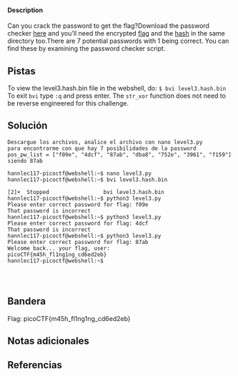 #### Description

Can you crack the password to get the flag?Download the password checker [here](https://artifacts.picoctf.net/c/17/level3.py) and you'll need the encrypted [flag](https://artifacts.picoctf.net/c/17/level3.flag.txt.enc) and the [hash](https://artifacts.picoctf.net/c/17/level3.hash.bin) in the same directory too.There are 7 potential passwords with 1 being correct. You can find these by examining the password checker script.

## Pistas
To view the level3.hash.bin file in the webshell, do: `$ bvi level3.hash.bin`
To exit `bvi` type `:q` and press enter.
The `str_xor` function does not need to be reverse engineered for this challenge.



## Solución

``` 
Descargue los archivos, analice el archivo con nano level3.py
para encontrarme con que hay 7 posibilidades de la password
pos_pw_list = ["f09e", "4dcf", "87ab", "dba8", "752e", "3961", "f159"]
siendo 87ab

hannlec117-picoctf@webshell:~$ nano level3.py
hannlec117-picoctf@webshell:~$ bvi level3.hash.bin

[2]+  Stopped                 bvi level3.hash.bin
hannlec117-picoctf@webshell:~$ python3 level3.py
Please enter correct password for flag: f09e
That password is incorrect
hannlec117-picoctf@webshell:~$ python3 level3.py
Please enter correct password for flag: 4dcf
That password is incorrect
hannlec117-picoctf@webshell:~$ python3 level3.py
Please enter correct password for flag: 87ab
Welcome back... your flag, user:
picoCTF{m45h_fl1ng1ng_cd6ed2eb}
hannlec117-picoctf@webshell:~$ 




```

## Bandera
Flag: picoCTF{m45h_fl1ng1ng_cd6ed2eb}



## Notas adicionales


## Referencias
